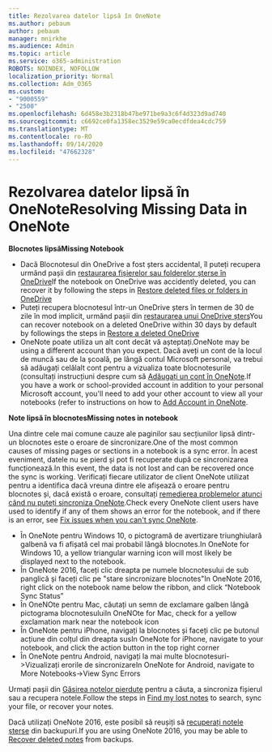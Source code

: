 ```yaml
---
title: Rezolvarea datelor lipsă în OneNote
ms.author: pebaum
author: pebaum
manager: mnirkhe
ms.audience: Admin
ms.topic: article
ms.service: o365-administration
ROBOTS: NOINDEX, NOFOLLOW
localization_priority: Normal
ms.collection: Adm_O365
ms.custom:
- "9000559"
- "2500"
ms.openlocfilehash: 6d458e3b2318b47be971be9a3c6f4d323d9ad740
ms.sourcegitcommit: c6692ce0fa1358ec3529e59ca0ecdfdea4cdc759
ms.translationtype: MT
ms.contentlocale: ro-RO
ms.lasthandoff: 09/14/2020
ms.locfileid: "47662328"
---
```

# <a name="resolving-missing-data-in-onenote"></a><span data-ttu-id="c0db0-102">Rezolvarea datelor lipsă în OneNote</span><span class="sxs-lookup"><span data-stu-id="c0db0-102">Resolving Missing Data in OneNote</span></span>

<span data-ttu-id="c0db0-103">**Blocnotes lipsă**</span><span class="sxs-lookup"><span data-stu-id="c0db0-103">**Missing Notebook**</span></span>

- <span data-ttu-id="c0db0-104">Dacă Blocnotesul din OneDrive a fost șters accidental, îl puteți recupera urmând pașii din [restaurarea fișierelor sau folderelor șterse în OneDrive](https://support.office.com/article/949ada80-0026-4db3-a953-c99083e6a84f)</span><span class="sxs-lookup"><span data-stu-id="c0db0-104">If the notebook on OneDrive was accidently deleted, you can recover it by following the steps in [Restore deleted files or folders in OneDrive](https://support.office.com/article/949ada80-0026-4db3-a953-c99083e6a84f)</span></span>
- <span data-ttu-id="c0db0-105">Puteți recupera blocnotesul într-un OneDrive șters în termen de 30 de zile în mod implicit, urmând pașii din [restaurarea unui OneDrive șters](https://docs.microsoft.com/onedrive/restore-deleted-onedrive)</span><span class="sxs-lookup"><span data-stu-id="c0db0-105">You can recover notebook on a deleted OneDrive within 30 days by default by followings the steps in [Restore a deleted OneDrive](https://docs.microsoft.com/onedrive/restore-deleted-onedrive)</span></span>
- <span data-ttu-id="c0db0-106">OneNote poate utiliza un alt cont decât vă așteptați.</span><span class="sxs-lookup"><span data-stu-id="c0db0-106">OneNote may be using a different account than you expect.</span></span> <span data-ttu-id="c0db0-107">Dacă aveți un cont de la locul de muncă sau de la școală, pe lângă contul Microsoft personal, va trebui să adăugați celălalt cont pentru a vizualiza toate blocnotesurile (consultați instrucțiuni despre cum să [Adăugați un cont în OneNote](https://support.office.com/article/5afff855-54ee-47e4-a773-db048d4ac299).</span><span class="sxs-lookup"><span data-stu-id="c0db0-107">If you have a work or school-provided account in addition to your personal Microsoft account, you'll need to add your other account to view all your notebooks (refer to instructions on how to [Add Account in OneNote](https://support.office.com/article/5afff855-54ee-47e4-a773-db048d4ac299).</span></span>

<span data-ttu-id="c0db0-108">**Note lipsă în blocnotes**</span><span class="sxs-lookup"><span data-stu-id="c0db0-108">**Missing notes in notebook**</span></span>

<span data-ttu-id="c0db0-109">Una dintre cele mai comune cauze ale paginilor sau secțiunilor lipsă dintr-un blocnotes este o eroare de sincronizare.</span><span class="sxs-lookup"><span data-stu-id="c0db0-109">One of the most common causes of missing pages or sections in a notebook is a sync error.</span></span> <span data-ttu-id="c0db0-110">În acest eveniment, datele nu se pierd și pot fi recuperate după ce sincronizarea funcționează.</span><span class="sxs-lookup"><span data-stu-id="c0db0-110">In this event, the data is not lost and can be recovered once the sync is working.</span></span> <span data-ttu-id="c0db0-111">Verificați fiecare utilizator de client OneNote utilizat pentru a identifica dacă vreuna dintre ele afișează o eroare pentru blocnotes și, dacă există o eroare, consultați [remedierea problemelor atunci când nu puteți sincroniza OneNote](https://support.office.com/article/299495ef-66d1-448f-90c1-b785a6968d45).</span><span class="sxs-lookup"><span data-stu-id="c0db0-111">Check every OneNote client users have used to identify if any of them shows an error for the notebook, and if there is an error, see [Fix issues when you can't sync OneNote](https://support.office.com/article/299495ef-66d1-448f-90c1-b785a6968d45).</span></span>

- <span data-ttu-id="c0db0-112">În OneNote pentru Windows 10, o pictogramă de avertizare triunghiulară galbenă va fi afișată cel mai probabil lângă blocnotes.</span><span class="sxs-lookup"><span data-stu-id="c0db0-112">In OneNote for Windows 10, a yellow triangular warning icon will most likely be displayed next to the notebook.</span></span>
- <span data-ttu-id="c0db0-113">În OneNote 2016, faceți clic dreapta pe numele blocnotesului de sub panglică și faceți clic pe "stare sincronizare blocnotes"</span><span class="sxs-lookup"><span data-stu-id="c0db0-113">In OneNote 2016, right click on the notebook name below the ribbon, and click “Notebook Sync Status”</span></span>
- <span data-ttu-id="c0db0-114">În OneNOte pentru Mac, căutați un semn de exclamare galben lângă pictograma blocnotesului</span><span class="sxs-lookup"><span data-stu-id="c0db0-114">In OneNOte for Mac, check for a yellow exclamation mark near the notebook icon</span></span>
- <span data-ttu-id="c0db0-115">În OneNote pentru iPhone, navigați la blocnotes și faceți clic pe butonul acțiune din colțul din dreapta sus</span><span class="sxs-lookup"><span data-stu-id="c0db0-115">In OneNote for iPhone, navigate to your notebook, and click the action button in the top right corner</span></span>
- <span data-ttu-id="c0db0-116">În OneNote pentru Android, navigați la mai multe blocnotesuri->Vizualizați erorile de sincronizare</span><span class="sxs-lookup"><span data-stu-id="c0db0-116">In OneNote for Android, navigate to More Notebooks->View Sync Errors</span></span>

<span data-ttu-id="c0db0-117">Urmați pașii din [Găsirea notelor pierdute](https://support.office.com/article/32cb2bd7-afe7-44d2-a711-398a88421287) pentru a căuta, a sincroniza fișierul sau a recupera notele.</span><span class="sxs-lookup"><span data-stu-id="c0db0-117">Follow the steps in [Find my lost notes](https://support.office.com/article/32cb2bd7-afe7-44d2-a711-398a88421287) to search, sync your file, or recover your notes.</span></span>

<span data-ttu-id="c0db0-118">Dacă utilizați OneNote 2016, este posibil să reușiți să [recuperați notele șterse](https://support.office.com/article/32ed1036-74fd-4c21-bc28-033a486e6b14) din backupuri.</span><span class="sxs-lookup"><span data-stu-id="c0db0-118">If you are using OneNote 2016, you may be able to [Recover deleted notes](https://support.office.com/article/32ed1036-74fd-4c21-bc28-033a486e6b14) from backups.</span></span>